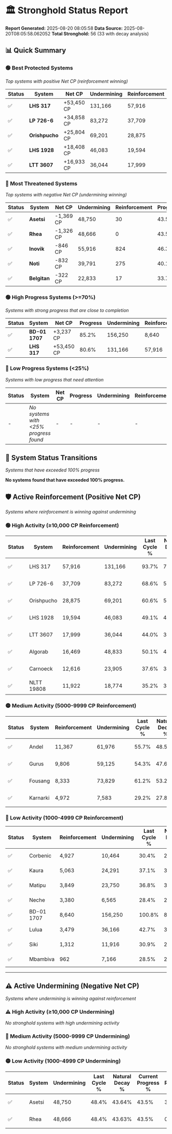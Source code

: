 # 🏛️ Stronghold Status Report

**Report Generated:** 2025-08-20 08:05:58
**Data Source:** 2025-08-20T08:05:58.062052
**Total Stronghold:** 56 (33 with decay analysis)

## 📊 Quick Summary

### 🟢 **Best Protected Systems**
*Top systems with positive Net CP (reinforcement winning)*

| Status | System | Net CP | Undermining | Reinforcement | Progress |
|--------|--------|--------|-------------|---------------|----------|
| ✅ | **LHS 317** | +53,450 CP | 131,166 | 57,916 | 80.6% |
| ✅ | **LP 726-6** | +34,858 CP | 83,272 | 37,709 | 60.3% |
| ✅ | **Orishpucho** | +25,804 CP | 69,201 | 28,875 | 53.7% |
| ✅ | **LHS 1928** | +18,408 CP | 46,083 | 19,594 | 44.5% |
| ✅ | **LTT 3607** | +16,933 CP | 36,044 | 17,999 | 40.4% |

### 🔴 **Most Threatened Systems**
*Top systems with negative Net CP (undermining winning)*

| Status | System | Net CP | Undermining | Reinforcement | Progress |
|--------|--------|--------|-------------|---------------|----------|
| ✅ | **Asetsi** | -1,369 CP | 48,750 | 30 | 43.5% |
| ✅ | **Rhea** | -1,326 CP | 48,666 | 0 | 43.5% |
| ✅ | **Inovik** | -846 CP | 55,916 | 824 | 46.3% |
| ✅ | **Noti** | -832 CP | 39,791 | 275 | 40.1% |
| ✅ | **Belgitan** | -322 CP | 22,833 | 17 | 33.7% |

### 🟢 **High Progress Systems (>=70%)**
*Systems with strong progress that are close to completion*

| Status | System | Net CP | Progress | Undermining | Reinforcement |
|--------|--------|--------|----------|-------------|---------------|
| ✅ | **BD-01 1707** | +3,237 CP | 85.2% | 156,250 | 8,640 |
| ✅ | **LHS 317** | +53,450 CP | 80.6% | 131,166 | 57,916 |

### 🔴 **Low Progress Systems (<25%)**
*Systems with low progress that need attention*

| Status | System | Net CP | Progress | Undermining | Reinforcement |
|--------|--------|--------|----------|-------------|---------------|
| - | *No systems with <25% progress found* | - | - | - | - |
## 🔄 System Status Transitions
*Systems that have exceeded 100% progress*

**No systems found that have exceeded 100% progress.**

## 🛡️ Active Reinforcement (Positive Net CP)
*Systems where reinforcement is winning against undermining*

### 🟢 High Activity (≥10,000 CP Reinforcement)

| Status | System | Reinforcement | Undermining | Last Cycle % | Natural Decay % | Current Progress % | Current CP | Net CP | Activity |
|--------|--------|---------------|-------------|--------------|-----------------|-------------------|------------|--------|----------|
| ✅ | LHS 317 | 57,916 | 131,166 | 93.7% | 75.25% | 80.6% | 805,999 | +53,450 | 🟢 High Reinforcement |
| ✅ | LP 726-6 | 37,709 | 83,272 | 68.6% | 56.81% | 60.3% | 603,000 | +34,858 | 🟢 High Reinforcement |
| ✅ | Orishpucho | 28,875 | 69,201 | 60.6% | 51.12% | 53.7% | 537,000 | +25,804 | 🟢 High Reinforcement |
| ✅ | LHS 1928 | 19,594 | 46,083 | 49.1% | 42.66% | 44.5% | 445,000 | +18,408 | 🟢 High Reinforcement |
| ✅ | LTT 3607 | 17,999 | 36,044 | 44.0% | 38.71% | 40.4% | 403,999 | +16,933 | 🟢 High Reinforcement |
| ✅ | Algorab | 16,469 | 48,833 | 50.1% | 43.69% | 45.2% | 452,000 | +15,116 | 🟢 High Reinforcement |
| ✅ | Carnoeck | 12,616 | 23,905 | 37.6% | 34.01% | 35.2% | 352,000 | +11,902 | 🟢 High Reinforcement |
| ✅ | NLTT 19808 | 11,922 | 18,774 | 35.2% | 32.14% | 33.3% | 332,999 | +11,637 | 🟢 High Reinforcement |

### 🟡 Medium Activity (5000-9999 CP Reinforcement)

| Status | System | Reinforcement | Undermining | Last Cycle % | Natural Decay % | Current Progress % | Current CP | Net CP | Activity |
|--------|--------|---------------|-------------|--------------|-----------------|-------------------|------------|--------|----------|
| ✅ | Andel | 11,367 | 61,976 | 55.7% | 48.58% | 49.5% | 495,000 | +9,158 | 🟡 Medium Reinforcement |
| ✅ | Gurus | 9,806 | 59,125 | 54.3% | 47.60% | 48.4% | 484,000 | +7,982 | 🟡 Medium Reinforcement |
| ✅ | Fousang | 8,333 | 73,829 | 61.2% | 53.21% | 53.8% | 537,999 | +5,884 | 🟡 Medium Reinforcement |
| ✅ | Karnarki | 4,972 | 7,583 | 29.2% | 27.88% | 28.4% | 284,000 | +5,197 | 🟡 Medium Reinforcement |

### 🔴 Low Activity (1000-4999 CP Reinforcement)

| Status | System | Reinforcement | Undermining | Last Cycle % | Natural Decay % | Current Progress % | Current CP | Net CP | Activity |
|--------|--------|---------------|-------------|--------------|-----------------|-------------------|------------|--------|----------|
| ✅ | Corbenic | 4,927 | 10,464 | 30.4% | 28.91% | 29.4% | 294,000 | +4,864 | 🔵 Low Reinforcement |
| ✅ | Kaura | 5,063 | 24,291 | 37.1% | 34.24% | 34.7% | 347,000 | +4,552 | 🔵 Low Reinforcement |
| ✅ | Matipu | 3,849 | 23,750 | 36.8% | 34.06% | 34.4% | 344,000 | +3,412 | 🔵 Low Reinforcement |
| ✅ | Neche | 3,380 | 6,565 | 28.4% | 27.37% | 27.7% | 276,999 | +3,333 | 🔵 Low Reinforcement |
| ✅ | BD-01 1707 | 8,640 | 156,250 | 100.8% | 84.88% | 85.2% | 852,000 | +3,237 | 🔵 Low Reinforcement |
| ✅ | Lulua | 3,479 | 36,166 | 42.7% | 38.84% | 39.1% | 391,000 | +2,620 | 🔵 Low Reinforcement |
| ✅ | Siki | 1,312 | 11,916 | 30.9% | 29.56% | 29.7% | 297,000 | +1,415 | 🔵 Low Reinforcement |
| ✅ | Mbambiva | 962 | 7,166 | 28.5% | 27.69% | 27.8% | 278,000 | +1,121 | 🔵 Low Reinforcement |


---

## ⚠️ Active Undermining (Negative Net CP)
*Systems where undermining is winning against reinforcement*

### ⚠️ High Activity (≥10,000 CP Undermining)

*No stronghold systems with high undermining activity*

### 🔶 Medium Activity (5000-9999 CP Undermining)

*No stronghold systems with medium undermining activity*

### 🟡 Low Activity (1000-4999 CP Undermining)

| Status | System | Undermining | Last Cycle % | Natural Decay % | Current Progress % | Reinforcement | Current CP | Net CP | Activity |
|--------|--------|-------------|--------------|-----------------|-------------------|---------------|------------|--------|----------|
| ✅ | Asetsi | 48,750 | 48.4% | 43.64% | 43.5% | 30 | 435,000 | -1,369 | 🟡 Low Undermining |
| ✅ | Rhea | 48,666 | 48.4% | 43.63% | 43.5% | 0 | 435,000 | -1,326 | 🟡 Low Undermining |
